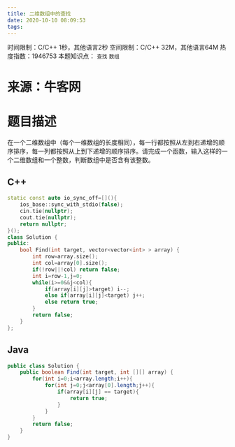```yaml
---
title: 二维数组中的查找
date: 2020-10-10 08:09:53
tags:
---
```

时间限制：C/C++ 1秒，其他语言2秒 空间限制：C/C++ 32M，其他语言64M 热度指数：1946753
本题知识点： ```查找```  ```数组```
# 来源：牛客网
# 题目描述
在一个二维数组中（每个一维数组的长度相同），每一行都按照从左到右递增的顺序排序，每一列都按照从上到下递增的顺序排序。请完成一个函数，输入这样的一个二维数组和一个整数，判断数组中是否含有该整数。
## C++
```c++
static const auto io_sync_off=[](){
    ios_base::sync_with_stdio(false);
    cin.tie(nullptr);
    cout.tie(nullptr);
    return nullptr;
}();
class Solution {
public:
    bool Find(int target, vector<vector<int> > array) {
        int row=array.size();
        int col=array[0].size();
        if(!row||!col) return false;
        int i=row-1,j=0;
        while(i>=0&&j<col){
            if(array[i][j]>target) i--;
            else if(array[i][j]<target) j++;
            else return true;
        }
        return false;
    }
};
```

## Java
```java
public class Solution {
    public boolean Find(int target, int [][] array) {
        for(int i=0;i<array.length;i++){
            for(int j=0;j<array[0].length;j++){
                if(array[i][j] == target){
                    return true;
                }
            }
        }
        return false;
    }
}
```